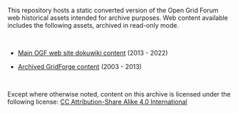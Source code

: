 This repository hosts a static converted version of the Open Grid Forum web
historical assets intended for archive purposes. Web content available includes
the following assets, archived in read-only mode.

 

-   [Main OGF web site dokuwiki
    content](http://archive.ogf.org/www.ogf.org/dokuwiki/doku.php/start.html)
    (2013 - 2022)
    
-   [Archived GridForge content](https://archive.ogf.org/forge.ogf.org/sf/sfmain/do/home.html) (2003 - 2013)

 

Except where otherwise noted, content on this archive is licensed under the
following license: [CC Attribution-Share Alike 4.0
International](http://creativecommons.org/licenses/by-sa/4.0/)
